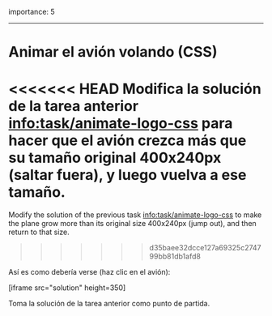 importance: 5

---

# Animar el avión volando (CSS)

<<<<<<< HEAD
Modifica la solución de la tarea anterior <info:task/animate-logo-css> para hacer que el avión crezca más que su tamaño original 400x240px (saltar fuera), y luego vuelva a ese tamaño.
=======
Modify the solution of the previous task <info:task/animate-logo-css> to make the plane grow more than its original size 400x240px (jump out), and then return to that size.
>>>>>>> d35baee32dcce127a69325c274799bb81db1afd8

Así es como debería verse (haz clic en el avión):

[iframe src="solution" height=350]

Toma la solución de la tarea anterior como punto de partida.
